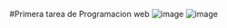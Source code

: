 #Primera tarea de Programacion web
![image](https://github.com/user-attachments/assets/5ba254f6-10e9-4e70-8ed7-0092390f0a76)
![image](https://github.com/user-attachments/assets/c8e53684-ed01-44ee-b9e1-f09aefa6b88b)
